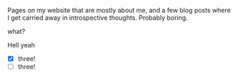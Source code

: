 Pages on my website that are mostly about me, and a few blog posts where I get carried away in introspective thoughts. Probably boring.

<!-- abstract -->

what?

<!-- notes -->

Hell yeah

- [x] three!
- [ ] three!
